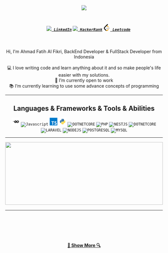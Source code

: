 <h1 align="center">
  <a href="https://git.io/typing-svg">
    <img src="https://readme-typing-svg.herokuapp.com/?lines=Hello,+There!+👋;I+am+Fatih+Al+Fikri...;Good+Day!&center=true&size=30">
  </a>
</h1>
<h5 align="center">
  <code>
    <a href="https://www.linkedin.com/in/fatih-al-fikri-b1605a170/" title="LinkedIn Profile"><img width="22" src="https://github.com/zumrudu-anka/zumrudu-anka/blob/master/images/linkedin.svg"> LinkedIn</a></code>
  <code><a href="https://www.hackerrank.com/fatihalfikri5" title="HackerRank Profile"><img width="22" src="https://github.com/zumrudu-anka/zumrudu-anka/blob/master/images/hackerrank.png"> HackerRank</a></code>
    <code><a href="https://leetcode.com/fatihalfikri5/" title="Leetcode Profile"><img width="22" src="https://github.com/afaf-tech/afaf-tech/blob/master/leetcode.png"> Leetcode</a></code>

</h5>
<br>
<p align="center">
  Hi, I'm Ahmad Fatih Al Fikri,  BackEnd Developer & FullStack Developer from Indonesia
  <br>
  <br>
  💻 I love writing code and learn anything about it and so make people's life easier with my solutions.
  <br>
  🔬 I’m currently open to work
  <br>
  📚 I’m currently learning to use some advance concepts of programming

</p>

<hr>

<h2 align="center">Languages & Frameworks & Tools & Abilities</h2>

<p align="center">
      <code><img title="GO" height="25" src="https://raw.githubusercontent.com/github/explore/80688e429a7d4ef2fca1e82350fe8e3517d3494d/topics/go/go.png"></code>
    <code><img title="Javascript" height="25" src="https://github.com/zumrudu-anka/zumrudu-anka/blob/master/images/javascript.svg"></code>
    <code><img title="Typescript" height="25" src="https://raw.githubusercontent.com/devicons/devicon/master/icons/typescript/typescript-original.svg"></code>
        <code><img title="GO" height="25" src="https://raw.githubusercontent.com/github/explore/80688e429a7d4ef2fca1e82350fe8e3517d3494d/topics/python/python.png"></code>
        <code><img title="DOTNETCORE" height="25" src="https://github.com/zumrudu-anka/zumrudu-anka/blob/master/images/cSharp.svg"></code>
    <code><img title="PHP" height="30" src="https://raw.githubusercontent.com/dereknguyen269/dereknguyen269/master/images/php.svg"></code>
    <code><img title="NESTJS" height="30" src="https://nestjs.com/img/logo_text.svg"/></code>
    <code><img title="DOTNETCORE" height="25" src="https://github.com/zumrudu-anka/zumrudu-anka/blob/master/images/dotnetcore.svg"></code>
    <code><img title="LARAVEL" src="https://img.shields.io/badge/-Laravel-F55247?style=flat-square&logo=Laravel&logoColor=white"/></code>
    <code><img title="NODEJS" height="30" src="https://raw.githubusercontent.com/dereknguyen269/dereknguyen269/master/images/nodejs.png"></code>
    <code><img title="POSTGRESQL" height="30" src="https://raw.githubusercontent.com/dereknguyen269/dereknguyen269/master/images/postgresql.png"></code>
    <code><img title="MYSQL" height="30" src="https://raw.githubusercontent.com/dereknguyen269/dereknguyen269/master/images/mysql.svg"></code>
</p>

<hr>

<a href="https://github.com/afaf-tech/github-readme-stats" title="Go to Source"><img width="100%" height="200" src="https://github-readme-stats.vercel.app/api?username=afaf-tech&show_icons=true&theme=gotham"></a>

<hr>





<br><br><br><br>
<h4 align="center"><a href=https://github.com/afaf-tech?tab=repositories" title="Show Repositories">🔎 Show More 🔍</a></h4>
